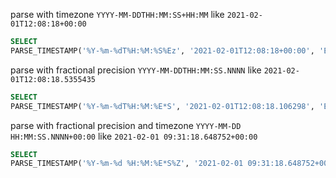 
parse with timezone `YYYY-MM-DDTHH:MM:SS+HH:MM` like `2021-02-01T12:08:18+00:00`

```sql
SELECT
PARSE_TIMESTAMP('%Y-%m-%dT%H:%M:%S%Ez', '2021-02-01T12:08:18+00:00', 'Europe/Paris') AS report_provider_id, 

```


parse with fractional precision `YYYY-MM-DDTHH:MM:SS.NNNN` like `2021-02-01T12:08:18.5355435`

```sql
SELECT
PARSE_TIMESTAMP('%Y-%m-%dT%H:%M:%E*S', '2021-02-01T12:08:18.106298', 'Europe/Paris') AS report_provider_id, 

```

parse with fractional precision and timezone `YYYY-MM-DD HH:MM:SS.NNNN+00:00` like `2021-02-01 09:31:18.648752+00:00`

```sql
SELECT
PARSE_TIMESTAMP('%Y-%m-%d %H:%M:%E*S%Z', '2021-02-01 09:31:18.648752+00:00', 'Europe/Paris') AS report_provider_id, 

```